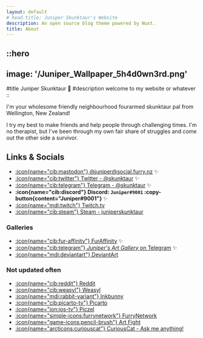 ```yaml
---
layout: default
# head.title: Juniper Skunktaur's Website
description: An open source blog theme powered by Nuxt.
title: About
---
```


::hero
---
image: '/Juniper_Wallpaper_5h4d0wn3rd.png'
---
#title
Juniper Skunktaur 🦨
#description
welcome to my website or whatever
::

I'm your wholesome friendly neighbourhood four­armed skunktaur pal from Wellington, New Zealand!

I try my best to make friends and help people through challenging times. I'm no therapist, but I've been through my own fair share of struggles and come out the other side a survivor.

## Links & Socials

* <a href="https://social.furry.nz/@Juniper"> :icon{name="cib:mastodon"} @juniper@social.furry.nz</a> ✨
* <a href="https://twitter.com/skunktaur"> :icon{name="cib:twitter"} Twitter - @skunktaur</a> ✨
* <a href="https://t.me/skunktaur"> :icon{name="cib:telegram"} Telegram - @skunktaur</a> ✨
* <strong> :icon{name="cib:discord"} Discord: `Juniper#9001` :copy-button{content="Juniper#9001"} </strong> ✨
* <a href="https://www.twitch.tv/juniperskunktaur"> :icon{name="mdi:twitch"} Twitch.tv</a>
* <a href="https://steamcommunity.com/id/juniperskunktaur"> :icon{name="cib:steam"} Steam - juniperskunktaur</a>

### Galleries

* <a href="https://www.furaffinity.net/user/juniperskunktaur/"> :icon{name="cib:fur-affinity"} FurAffinity</a> ✨
* <a href="https://t.me/skunktaurart"> :icon{name="cib:telegram"} *Juniper's Art Gallery* on Telegram</a> ✨
* <a href="https://www.deviantart.com/juniperskunktaur"> :icon{name="mdi:deviantart"} DeviantArt</a> 

### Not updated often

* <a href="https://www.reddit.com/u/JuniperSkunktaur/"> :icon{name="cib:reddit"} Reddit</a>
* <a href="https://www.weasyl.com/~juniperskunktaur"> :icon{name="cib:weasyl"} Weasyl</a>
* <a href="https://inkbunny.net/JuniperSkunktaur"> :icon{name="mdi:rabbit-variant"} Inkbunny</a>
* <a href="https://picarto.tv/juniperskunktaur/"> :icon{name="cib:picarto-tv"} Picarto</a>
* <a href="https://piczel.tv/watch/JuniperSkunktaur"> :icon{name="ion:ios-tv"} Piczel</a>
* <a href="https://furrynetwork.com/skunktaur/"> :icon{name="simple-icons:furrynetwork"} FurryNetwork</a>
* <a href="https://artfight.net/~JuniperSkunktaur"> :icon{name="game-icons:pencil-brush"} Art Fight</a>
* <a href="https://curiouscat.me/skunktaur"> :icon{name="arcticons:curiouscat"} CuriousCat - Ask me anything!</a>
